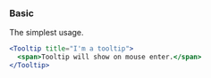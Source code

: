 <demo>

### Basic

The simplest usage.

```jsx live
<Tooltip title="I'm a tooltip">
  <span>Tooltip will show on mouse enter.</span>
</Tooltip> 
```

</demo>
